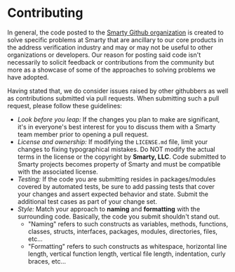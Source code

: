 # Contributing

In general, the code posted to the [Smarty Github organization](https://github.com/smarty) is created to solve specific problems at Smarty that are ancillary to our core products in the address verification industry and may or may not be useful to other organizations or developers. Our reason for posting said code isn't necessarily to solicit feedback or contributions from the community but more as a showcase of some of the approaches to solving problems we have adopted.

Having stated that, we do consider issues raised by other githubbers as well as contributions submitted via pull requests. When submitting such a pull request, please follow these guidelines:

- _Look before you leap:_ If the changes you plan to make are significant, it's in everyone's best interest for you to discuss them with a Smarty team member prior to opening a pull request.
- _License and ownership:_ If modifying the `LICENSE.md` file, limit your changes to fixing typographical mistakes. Do NOT modify the actual terms in the license or the copyright by **Smarty, LLC**. Code submitted to Smarty projects becomes property of Smarty and must be compatible with the associated license.
- _Testing:_ If the code you are submitting resides in packages/modules covered by automated tests, be sure to add passing tests that cover your changes and assert expected behavior and state. Submit the additional test cases as part of your change set.
- _Style:_ Match your approach to **naming** and **formatting** with the surrounding code. Basically, the code you submit shouldn't stand out.
    - "Naming" refers to such constructs as variables, methods, functions, classes, structs, interfaces, packages, modules, directories, files, etc...
    - "Formatting" refers to such constructs as whitespace, horizontal line length, vertical function length, vertical file length, indentation, curly braces, etc...